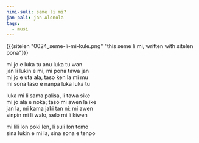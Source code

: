 ```yaml
---
nimi-suli: seme li mi?
jan-pali: jan Alonola
tags:
  - musi
---
```

{{{sitelen "0024_seme-li-mi-kule.png" "this seme li mi, written with sitelen pona"}}}

mi jo e luka tu anu luka tu wan  
jan li lukin e mi, mi pona tawa jan  
mi jo e uta ala, taso ken la mi mu  
mi sona taso e nanpa luka luka tu  

luka mi li sama palisa, li tawa sike  
mi jo ala e noka; taso mi awen la ike  
jan la, mi kama jaki tan ni: mi awen  
sinpin mi li walo, selo mi li kiwen  

mi lili lon poki len, li suli lon tomo  
sina lukin e mi la, sina sona e tenpo  
